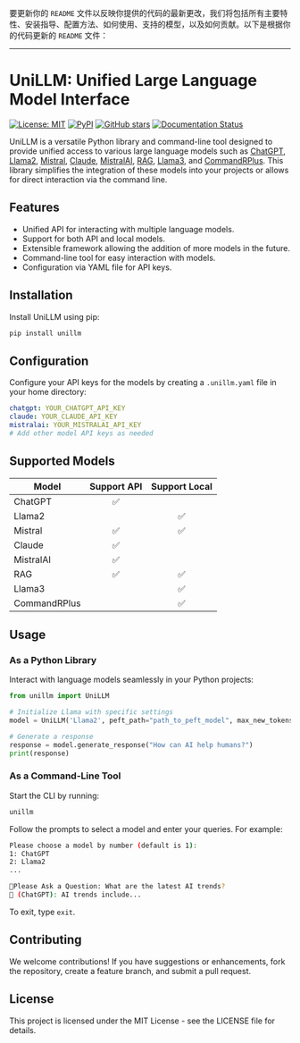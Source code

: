 要更新你的 `README` 文件以反映你提供的代码的最新更改，我们将包括所有主要特性、安装指导、配置方法、如何使用、支持的模型，以及如何贡献。以下是根据你的代码更新的 `README` 文件：

---

# UniLLM: Unified Large Language Model Interface

[![License: MIT](https://img.shields.io/badge/License-MIT-blue.svg)](https://opensource.org/licenses/MIT)
[![PyPI](https://img.shields.io/pypi/v/unillm.svg)](https://pypi.org/project/unillm/)
[![GitHub stars](https://img.shields.io/github/stars/fuzihaofzh/unillm?style=social)](https://github.com/fuzihaofzh/unillm)
[![Documentation Status](https://readthedocs.org/projects/unillm/badge/?version=latest)](https://unillm.readthedocs.io/en/latest/?badge=latest)

UniLLM is a versatile Python library and command-line tool designed to provide unified access to various large language models such as [ChatGPT](https://openai.com/chatgpt), [Llama2](https://llama.meta.com/), [Mistral](https://huggingface.co/mistralai/Mistral-7B-Instruct-v0.2), [Claude](https://www.anthropic.com/), [MistralAI](https://mistral.ai/), [RAG](https://www.llamaindex.ai/), [Llama3](https://llama.meta.com/), and [CommandRPlus](https://cohere.ai/). This library simplifies the integration of these models into your projects or allows for direct interaction via the command line.

## Features

- Unified API for interacting with multiple language models.
- Support for both API and local models.
- Extensible framework allowing the addition of more models in the future.
- Command-line tool for easy interaction with models.
- Configuration via YAML file for API keys.

## Installation

Install UniLLM using pip:

```bash
pip install unillm
```

## Configuration

Configure your API keys for the models by creating a `.unillm.yaml` file in your home directory:

```yaml
chatgpt: YOUR_CHATGPT_API_KEY
claude: YOUR_CLAUDE_API_KEY
mistralai: YOUR_MISTRALAI_API_KEY
# Add other model API keys as needed
```

## Supported Models

| Model         | Support API | Support Local |
|---------------|:-----------:|:-------------:|
| ChatGPT       | ✅          |               |
| Llama2        |             | ✅            |
| Mistral       | ✅          | ✅            |
| Claude        | ✅          |               |
| MistralAI     | ✅          |               |
| RAG           | ✅          | ✅            |
| Llama3        |             | ✅            |
| CommandRPlus  |             | ✅            |

## Usage

### As a Python Library

Interact with language models seamlessly in your Python projects:

```python
from unillm import UniLLM

# Initialize Llama with specific settings
model = UniLLM('Llama2', peft_path="path_to_peft_model", max_new_tokens=1024)

# Generate a response
response = model.generate_response("How can AI help humans?")
print(response)
```

### As a Command-Line Tool

Start the CLI by running:

```bash
unillm
```

Follow the prompts to select a model and enter your queries. For example:

```bash
Please choose a model by number (default is 1):
1: ChatGPT
2: Llama2
...

👨Please Ask a Question: What are the latest AI trends?
🤖 (ChatGPT): AI trends include...
```

To exit, type `exit`.

## Contributing

We welcome contributions! If you have suggestions or enhancements, fork the repository, create a feature branch, and submit a pull request.

## License

This project is licensed under the MIT License - see the LICENSE file for details.
